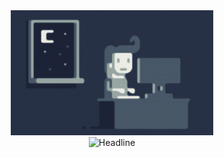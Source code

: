 <div>
    <div align=center>
        <img src="https://raw.githubusercontent.com/AVS1508/AVS1508/master/assets/Night-Coding.gif" alt="Computer Guy" height="200">
    </div>
     <div align=center>
        <img src="https://readme-typing-svg.herokuapp.com?color=%00008B&size=32&center=true&vCenter=true&width=600&height=50&lines=Hi+there+I'm+Ada+%F0%9F%91%8B;Computer+Science+Student;Problem+Solver" alt="Headline" />
    </div>
